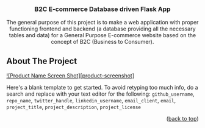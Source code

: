<h3 align="center">B2C E-commerce Database driven Flask App</h3>

  <p align="center">
    The general purpose of this project is to make a web application with proper functioning frontend and backend (a database providing all the necessary tables and data) for a General Purpose E-commerce website based on the concept of B2C (Business to Consumer).
</div>


<!-- ABOUT THE PROJECT -->
## About The Project

[![Product Name Screen Shot][product-screenshot]](![image](https://github.com/user-attachments/assets/b99b4512-36f2-4631-a4cc-094de7b53cef))

Here's a blank template to get started. To avoid retyping too much info, do a search and replace with your text editor for the following: `github_username`, `repo_name`, `twitter_handle`, `linkedin_username`, `email_client`, `email`, `project_title`, `project_description`, `project_license`

<p align="right">(<a href="#readme-top">back to top</a>)</p>


